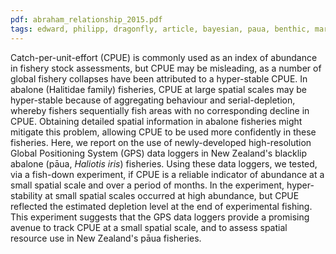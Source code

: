 ```yaml
---
pdf: abraham_relationship_2015.pdf
tags: edward, philipp, dragonfly, article, bayesian, paua, benthic, marine-biology 
---
```

Catch-per-unit-effort (CPUE) is commonly used as an index of abundance in
fishery stock assessments, but CPUE may be misleading, as a number of global
fishery collapses have been attributed to a hyper-stable CPUE. In abalone
(Halitidae family) fisheries, CPUE at large spatial scales may be hyper-stable
because of aggregating behaviour and serial-depletion, whereby fishers
sequentially fish areas with no corresponding decline in CPUE. Obtaining
detailed spatial information in abalone fisheries might mitigate this problem,
allowing CPUE to be used more confidently in these fisheries. Here, we report
on the use of newly-developed high-resolution Global Positioning System (GPS)
data loggers in New Zealand's blacklip abalone (pāua, *Haliotis iris*)
fisheries. Using these data loggers, we tested, via a fish-down experiment, if
CPUE is a reliable indicator of abundance at a small spatial scale and over a
period of months. In the experiment, hyper-stability at small spatial scales
occurred at high abundance, but CPUE reflected the estimated depletion level at
the end of experimental fishing. This experiment suggests that the GPS data
loggers provide a promising avenue to track CPUE at a small spatial scale, and
to assess spatial resource use in New Zealand's pāua fisheries.
